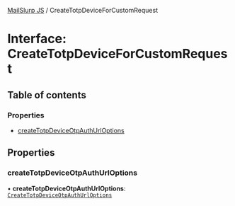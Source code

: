[MailSlurp JS](../README.md) / CreateTotpDeviceForCustomRequest

# Interface: CreateTotpDeviceForCustomRequest

## Table of contents

### Properties

- [createTotpDeviceOtpAuthUrlOptions](CreateTotpDeviceForCustomRequest.md#createtotpdeviceotpauthurloptions)

## Properties

### createTotpDeviceOtpAuthUrlOptions

• **createTotpDeviceOtpAuthUrlOptions**: [`CreateTotpDeviceOtpAuthUrlOptions`](CreateTotpDeviceOtpAuthUrlOptions.md)
